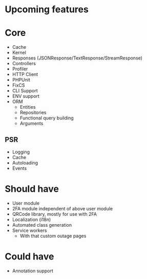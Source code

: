 # Upcoming features
# Core
- Cache
- Kernel
- Responses (JSONResponse/TextResponse/StreamResponse)
- Controllers
- Profiler
- HTTP Client
- PHPUnit
- FixCS
- CLI Support
- ENV support
- ORM
    - Entities
    - Repositories
    - Functional query building
    - Arguments

## PSR
- Logging
- Cache
- Autoloading
- Events

# Should have
- User module
- 2FA module independent of above user module 
- QRCode library, mostly for use with 2FA
- Localization (i18n)
- Automated class generation
- Service workers
  - With that custom outage pages

# Could have
- Annotation support
